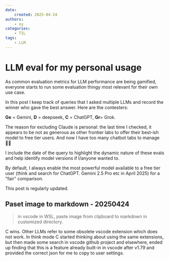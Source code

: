 ```yaml
---
date:
    created: 2025-04-24
authors:
    - xy
categories:
    - TIL
tags:
    - LLM
---
```



# LLM eval for my personal usage 

As common evaluation metrics for LLM performance are being gamified, everyone starts to run some evaluation thingy most relevant for their own use case.

In this post I keep track of queries that I asked multiple LLMs and record the winner who gave the best answer. 
Here are the contesters: 
<!-- more -->
**Ge** = Gemini, **D** = deepseek, **C** = ChatGPT, **Gr**= Grok.

The reason for excluding Claude is personal: the last time I checked, it appears to be not as generous as other frontier labs to offer their best-ish model to free tier users. And now I have too many chatbot tabs to manage :man_shrugging:

I include the date of the query to highlight the dynamic nature of these evals and help identify model versions if I/anyone wanted to. 



By default, I always enable the most powerful model available  to a free tier user (think and search for ChatGPT. Gemini 2.5 Pro etc in April 2025) for a "fair" comparison.



This post is regularly updated. 



## Paset image to markdown - 20250424

> in vscode in WSL, paste image from clipboard to markdown in customized directory.

C  wins. Other LLMs refer to some obsolete vscode extension which does not work. In think mode C started thinking about using the same extensions, but then made some search in vscode github project and elsewhere,  ended up finding  that this is a feature already built-in in vscode after v1.79 and provided the correct json for me to copy to user settings.   

